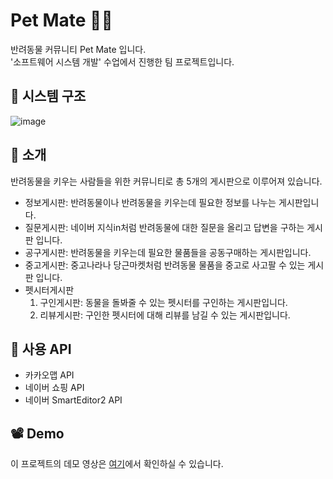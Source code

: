 # Pet Mate 🐶🐱
반려동물 커뮤니티 Pet Mate 입니다.  
'소프트웨어 시스템 개발' 수업에서 진행한 팀 프로젝트입니다.  
  

## 🔔 시스템 구조   
![image](https://user-images.githubusercontent.com/41516670/112366062-b2e64180-8d1b-11eb-8a9b-c231931d4017.png)
  
## 🔔 소개 
반려동물을 키우는 사람들을 위한 커뮤니티로 총 5개의 게시판으로 이루어져 있습니다.
* 정보게시판: 반려동물이나 반려동물을 키우는데 필요한 정보를 나누는 게시판입니다.
* 질문게시판: 네이버 지식in처럼 반려동물에 대한 질문을 올리고 답변을 구하는 게시판 입니다.
* 공구게시판: 반려동물을 키우는데 필요한 물품들을 공동구매하는 게시판입니다. 
* 중고게시판: 중고나라나 당근마켓처럼 반려동물 물품을 중고로 사고팔 수 있는 게시판 입니다.
* 펫시터게시판
  1. 구인게시판: 동물을 돌봐줄 수 있는 펫시터를 구인하는 게시판입니다. 
  2. 리뷰게시판: 구인한 펫시터에 대해 리뷰를 남길 수 있는 게시판입니다. 

## 🔔 사용 API
* 카카오맵 API
* 네이버 쇼핑 API
* 네이버 SmartEditor2 API

## 📽 Demo
이 프로젝트의 데모 영상은 [여기](https://drive.google.com/file/d/1b43gDBN_6NN5AHG-zVGKL7e-seMAjnqF/view?usp=sharing)에서 확인하실 수 있습니다.
